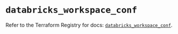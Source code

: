 # `databricks_workspace_conf`

Refer to the Terraform Registry for docs: [`databricks_workspace_conf`](https://registry.terraform.io/providers/databricks/databricks/1.38.0/docs/resources/workspace_conf).
